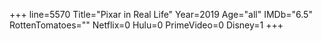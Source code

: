 +++
line=5570
Title="Pixar in Real Life"
Year=2019
Age="all"
IMDb="6.5"
RottenTomatoes=""
Netflix=0
Hulu=0
PrimeVideo=0
Disney=1
+++

